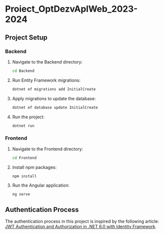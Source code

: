 # Proiect_OptDezvAplWeb_2023-2024

## Project Setup

### Backend
1. Navigate to the Backend directory:
    ```bash
    cd Backend
    ```

2. Run Entity Framework migrations:
    ```bash
    dotnet ef migrations add InitialCreate
    ```

3. Apply migrations to update the database:
    ```bash
    dotnet ef database update InitialCreate
    ```

4. Run the project:
    ```bash
    dotnet run
    ```

### Frontend
1. Navigate to the Frontend directory:
    ```bash
    cd Frontend
    ```

2. Install npm packages:
    ```bash
    npm install
    ```

3. Run the Angular application:
    ```bash
    ng serve
    ```

## Authentication Process

The authentication process in this project is inspired by the following article: [JWT Authentication and Authorization in .NET 6.0 with Identity Framework](https://www.c-sharpcorner.com/article/jwt-authentication-and-authorization-in-net-6-0-with-identity-framework/).
